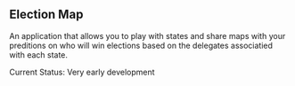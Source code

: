 ## Election Map

An application that allows you to play with states and share maps with your preditions on who will win elections based on the delegates associatied with each state.

Current Status: Very early development



